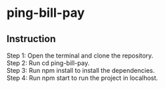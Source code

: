 
  # ping-bill-pay

  ## Instruction
  Step 1: Open the terminal and clone the repository. <br/>
  Step 2: Run cd ping-bill-pay. <br/>
  Step 3: Run npm install to install the dependencies. <br/>
  Step 4: Run npm start to run the project in localhost. <br/>
  

